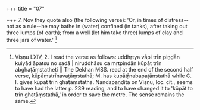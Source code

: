 +++
title = "07"

+++
7. Nov they quote also (the following verse): 'Or, in times of distress--not as a rule--he may bathe in (water) confined (in tanks), after taking out three lumps (of earth); from a well (let him take three) lumps of clay and three jars of water.' [^4] 


[^4]:  Viṣṇu LXIV, 2. I read the verse as follows: uddhṛtya vāpi trīn piṇḍān kuiyād āpatsu no sadā | niruddhāsu ca mṛtpiṇḍān kūpāt trīn abghaṭāṃstatheti || The Dekhan MSS. read at the end of the second half verse, kūpāṃstrīnavaṭāṃstathā; M. has kupātṝnabapaṭānstathā while C. I. gives kūpāt trīn ghaṭāṃstathā. Nandapaṇḍita on Viṣṇu, loc. cit., seems to have had the latter p. 239 reading, and to have changed it to 'kūpāt to trin ghaṭāṃstathā,' in order to save the metre. The sense remains the same.
